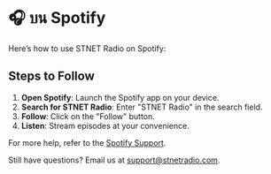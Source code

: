 # 🎧 บน Spotify

Here’s how to use STNET Radio on Spotify:

## Steps to Follow

1. **Open Spotify**: Launch the Spotify app on your device.
2. **Search for STNET Radio**: Enter "STNET Radio" in the search field.
3. **Follow**: Click on the "Follow" button.
4. **Listen**: Stream episodes at your convenience.

For more help, refer to the [Spotify Support](https://support.spotify.com/).

Still have questions? Email us at [support@stnetradio.com](mailto:support@stnetradio.com).
